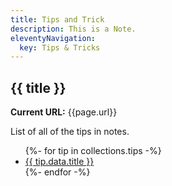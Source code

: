 ```yaml
---
title: Tips and Trick
description: This is a Note.
eleventyNavigation:
  key: Tips & Tricks
---
```


<h2>{{ title }}</h2>

<p><strong>Current URL:</strong> {{page.url}}</p>

<p>List of all of the tips in notes. </p>

<ul>
  {%- for tip in collections.tips -%}
    <li><a href="{{ tip.url }}">{{ tip.data.title }}</a></li>
  {%- endfor -%}
</ul>
